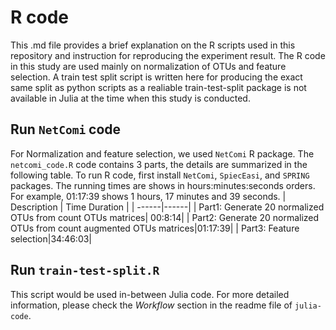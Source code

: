 # R code
This .md file provides a brief explanation on the R scripts used in this repository and instruction for reproducing the experiment result. The R code in this study are used mainly on normalization of OTUs and feature selection. A train test split script is written here for producing the exact same split as python scripts as a realiable train-test-split package is not available in Julia at the time when this study is conducted.

## Run ``NetComi`` code
For Normalization and feature selection, we used ``NetComi`` R package. The ``netcomi_code.R`` code contains 3 parts, the details are summarized in the following table. To run R code, first install ``NetComi``, ``SpiecEasi``, and ``SPRING`` packages. The running times are shows in hours:minutes:seconds orders. For example, 01:17:39 shows 1 hours, 17 minutes and 39 seconds.
| Description | Time Duration |
| ------|------|
| Part1: Generate 20 normalized OTUs from count OTUs matrices| 00:8:14|
| Part2: Generate 20 normalized OTUs from count augmented OTUs matrices|01:17:39|
| Part3: Feature selection|34:46:03|

## Run `train-test-split.R`
This script would be used in-between Julia code. For more detailed information, please check the *Workflow* section in the readme file of `julia-code`.
